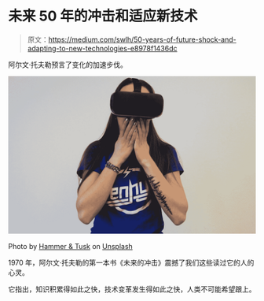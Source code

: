 # 未来 50 年的冲击和适应新技术

> 原文：<https://medium.com/swlh/50-years-of-future-shock-and-adapting-to-new-technologies-e8978f1436dc>

阿尔文·托夫勒预言了变化的加速步伐。

![](img/a3c70f6b593249ee4c9e79e65f6ebcc2.png)

Photo by [Hammer & Tusk](https://unsplash.com/@hammerandtusk?utm_source=medium&utm_medium=referral) on [Unsplash](https://unsplash.com?utm_source=medium&utm_medium=referral)

1970 年，阿尔文·托夫勒的第一本书《未来的冲击》震撼了我们这些读过它的人的心灵。

它指出，知识积累得如此之快，技术变革发生得如此之快，人类不可能希望跟上。